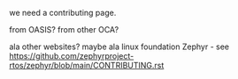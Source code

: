 we need a contributing page.

from OASIS?
from other OCA?

ala other websites? maybe ala linux foundation
Zephyr - see https://github.com/zephyrproject-rtos/zephyr/blob/main/CONTRIBUTING.rst
